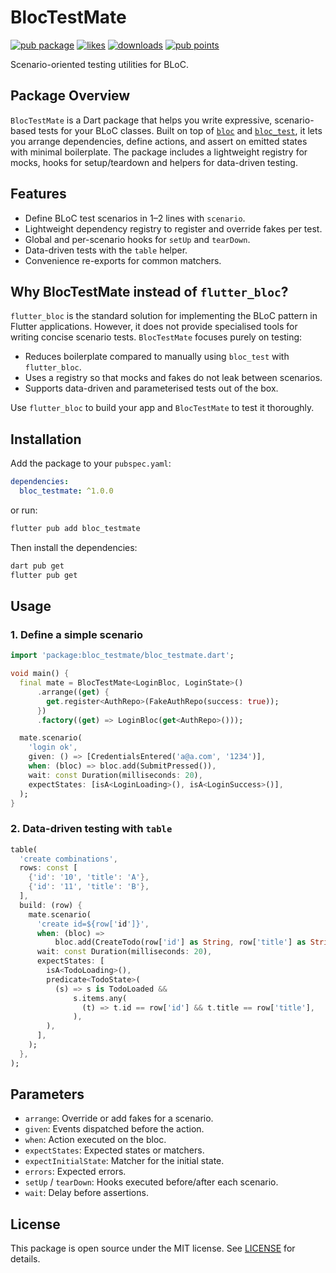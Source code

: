 # BlocTestMate

[![pub package](https://img.shields.io/pub/v/bloc_testmate.svg)](https://pub.dev/packages/bloc_testmate)
[![likes](https://img.shields.io/pub/likes/bloc_testmate?logo=dart)](https://pub.dev/packages/bloc_testmate/score)
[![downloads](https://img.shields.io/pub/dt/bloc_testmate.svg)](https://pub.dev/packages/bloc_testmate/score)
[![pub points](https://img.shields.io/pub/points/bloc_testmate?logo=dart)](https://pub.dev/packages/bloc_testmate/score)


Scenario-oriented testing utilities for BLoC.

## Package Overview

`BlocTestMate` is a Dart package that helps you write expressive, scenario-based tests for your BLoC classes. Built on top of [`bloc`](https://pub.dev/packages/bloc) and [`bloc_test`](https://pub.dev/packages/bloc_test), it lets you arrange dependencies, define actions, and assert on emitted states with minimal boilerplate. The package includes a lightweight registry for mocks, hooks for setup/teardown and helpers for data-driven testing.

## Features
- Define BLoC test scenarios in 1–2 lines with `scenario`.
- Lightweight dependency registry to register and override fakes per test.
- Global and per-scenario hooks for `setUp` and `tearDown`.
- Data-driven tests with the `table` helper.
- Convenience re-exports for common matchers.

## Why BlocTestMate instead of `flutter_bloc`?
`flutter_bloc` is the standard solution for implementing the BLoC pattern in Flutter applications. However, it does not provide specialised tools for writing concise scenario tests. `BlocTestMate` focuses purely on testing:

- Reduces boilerplate compared to manually using `bloc_test` with `flutter_bloc`.
- Uses a registry so that mocks and fakes do not leak between scenarios.
- Supports data-driven and parameterised tests out of the box.

Use `flutter_bloc` to build your app and `BlocTestMate` to test it thoroughly.

## Installation
Add the package to your `pubspec.yaml`:

```yaml
dependencies:
  bloc_testmate: ^1.0.0
```

or run:

```bash
flutter pub add bloc_testmate
```

Then install the dependencies:

```bash
dart pub get
flutter pub get
```

## Usage

### 1. Define a simple scenario
```dart
import 'package:bloc_testmate/bloc_testmate.dart';

void main() {
  final mate = BlocTestMate<LoginBloc, LoginState>()
      .arrange((get) {
        get.register<AuthRepo>(FakeAuthRepo(success: true));
      })
      .factory((get) => LoginBloc(get<AuthRepo>()));

  mate.scenario(
    'login ok',
    given: () => [CredentialsEntered('a@a.com', '1234')],
    when: (bloc) => bloc.add(SubmitPressed()),
    wait: const Duration(milliseconds: 20),
    expectStates: [isA<LoginLoading>(), isA<LoginSuccess>()],
  );
}
```

### 2. Data-driven testing with `table`
```dart
table(
  'create combinations',
  rows: const [
    {'id': '10', 'title': 'A'},
    {'id': '11', 'title': 'B'},
  ],
  build: (row) {
    mate.scenario(
      'create id=${row['id']}',
      when: (bloc) =>
          bloc.add(CreateTodo(row['id'] as String, row['title'] as String)),
      wait: const Duration(milliseconds: 20),
      expectStates: [
        isA<TodoLoading>(),
        predicate<TodoState>(
          (s) => s is TodoLoaded &&
              s.items.any(
                (t) => t.id == row['id'] && t.title == row['title'],
              ),
        ),
      ],
    );
  },
);
```

## Parameters
- `arrange`: Override or add fakes for a scenario.
- `given`: Events dispatched before the action.
- `when`: Action executed on the bloc.
- `expectStates`: Expected states or matchers.
- `expectInitialState`: Matcher for the initial state.
- `errors`: Expected errors.
- `setUp` / `tearDown`: Hooks executed before/after each scenario.
- `wait`: Delay before assertions.

## License
This package is open source under the MIT license. See [LICENSE](LICENSE) for details.
